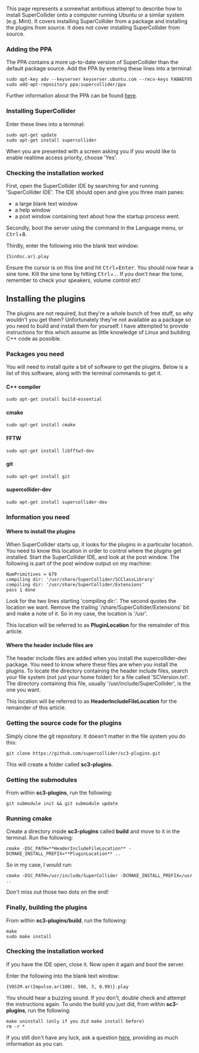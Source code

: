 This page represents a somewhat ambitious attempt to describe how to install SuperCollider onto a computer running Ubuntu or a similar system (e.g. Mint). It covers installing SuperCollider from a package and installing the plugins from source. It does not cover installing SuperCollider from source.
### Adding the PPA
The PPA contains a more up-to-date version of SuperCollider than the default package source. Add the PPA by entering these lines into a terminal:

    sudo apt-key adv --keyserver keyserver.ubuntu.com --recv-keys FABAEF95
    sudo add-apt-repository ppa:supercollider/ppa

Further information about the PPA can be found [here](https://launchpad.net/~supercollider/+archive/ppa).

### Installing SuperCollider
Enter these lines into a terminal:

    sudo apt-get update
    sudo apt-get install supercollider

When you are presented with a screen asking you if you would like to enable realtime access priority, choose 'Yes'.

### Checking the installation worked
First, open the SuperCollider IDE by searching for and running 'SuperCollider IDE'. The IDE should open and give you three main panes:
* a large blank text window
* a help window
* a post window containing text about how the startup process went.

Secondly, boot the server using the command in the Language menu, or <kbd>Ctrl</kbd>+<kbd>B</kbd>.

Thirdly, enter the following into the blank text window:

    {SinOsc.ar}.play

Ensure the cursor is on this line and hit <kbd>Ctrl</kbd>+<kbd>Enter</kbd>. You should now hear a sine tone. Kill the sine tone by hitting <kbd>Ctrl</kbd>+<kbd>.</kbd>.
If you don't hear the tone, remember to check your speakers, volume control etc!

## Installing the plugins
The plugins are not required, but they're a whole bunch of free stuff, so why wouldn't you get them? Unfortunately they're not available as a package so you need to build and install them for yourself. I have attempted to provide instructions for this which assume as little knowledge of Linux and building C++ code as possible.
### Packages you need
You will need to install quite a bit of software to get the plugins. Below is a list of this software, along with the terminal commands to get it.
#### C++ compiler

    sudo apt-get install build-essential

#### cmake

    sudo apt-get install cmake

#### FFTW

    sudo apt-get install libfftw3-dev

#### git

    sudo apt-get install git

#### supercollider-dev

    sudo apt-get install supercollider-dev
### Information you need
#### Where to install the plugins
When SuperCollider starts up, it looks for the plugins in a particular location. You need to know this location in order to control where the plugins get installed.
Start the SuperCollider IDE, and look at the post window. The following is part of the post window output on my machine: 

    NumPrimitives = 679
    compiling dir: '/usr/share/SuperCollider/SCClassLibrary'
    compiling dir: '/usr/share/SuperCollider/Extensions'
    pass 1 done

Look for the two lines starting 'compiling dir:'. The second quotes the location we want. Remove the trailing '/share/SuperCollider/Extensions' bit and make a note of it. So in my case, the location is '/usr'.

This location will be referred to as **PluginLocation** for the remainder of this article.
#### Where the header include files are
The header include files are added when you install the supercollider-dev package. You need to know where these files are when you install the plugins.
To locate the directory containing the header include files, search your file system (not just your home folder) for a file called 'SCVersion.txt'. The directory containing this file, usually '/usr/include/SuperCollider', is the one you want.

This location will be referred to as **HeaderIncludeFileLocation** for the remainder of this article.
### Getting the source code for the plugins
Simply clone the git repository. It doesn't matter in the file system you do this:

    git clone https://github.com/supercollider/sc3-plugins.git

This will create a folder called **sc3-plugins**.
### Getting the submodules
From within **sc3-plugins**, run the following:

    git submodule init && git submodule update

### Running cmake
Create a directory inside **sc3-plugins** called **build** and move to it in the terminal. Run the following:

    cmake -DSC_PATH=**HeaderIncludeFileLocation** -DCMAKE_INSTALL_PREFIX=**PluginLocation** ..

So in my case, I would run:

    cmake -DSC_PATH=/usr/include/SuperCollider -DCMAKE_INSTALL_PREFIX=/usr ..

Don't miss out those two dots on the end!
### Finally, building the plugins
From within **sc3-plugins/build**, run the following:

    make
    sudo make install

### Checking the installation worked
If you have the IDE open, close it. Now open it again and boot the server.

Enter the following into the blank text window:

    {VOSIM.ar(Impulse.ar(100), 500, 3, 0.99)}.play

You should hear a buzzing sound. If you don't, double check and attempt the instructions again. To undo the build you just did, from within **sc3-plugins**, run the following:

    make uninstall (only if you did make install before)
    rm -r *

If you still don't have any luck, ask a question [here](http://new-supercollider-mailing-lists-forums-use-these.2681727.n2.nabble.com/SuperCollider-Users-New-Use-this-f2676391.html), providing as much information as you can.